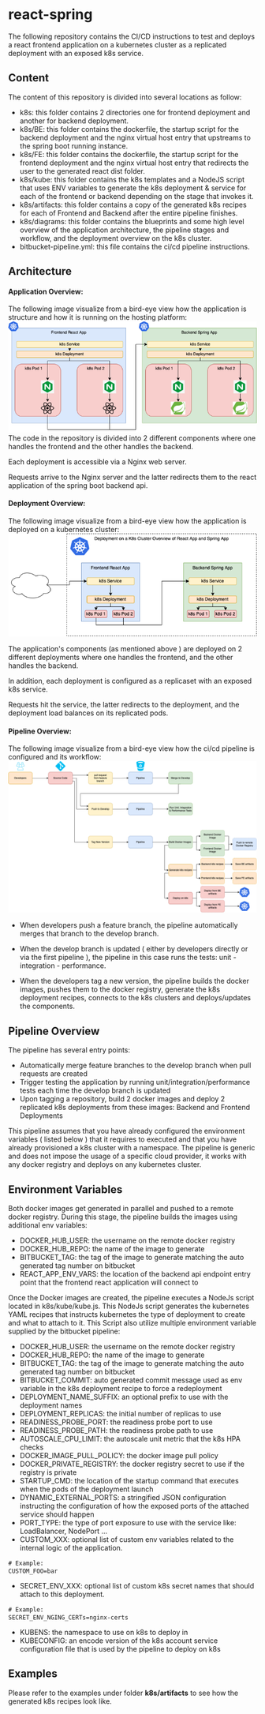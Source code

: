 # react-spring

The following repository contains the CI/CD instructions to test and deploys a react frontend application on a kubernetes cluster as a replicated deployment with an exposed k8s service.

## Content
The content of this repository is divided into several locations as follow:
- k8s: this folder contains 2 directories one for frontend deployment and another for backend deployment.
- k8s/BE: this folder contains the dockerfile, the startup script for the backend deployment and the nginx virtual host entry that upstreams to the spring boot running instance.
- k8s/FE: this folder contains the dockerfile, the startup script for the frontend deployment and the nginx virtual host entry that redirects the user to the generated react dist folder.
- k8s/kube: this folder contains the k8s templates and a NodeJS script that uses ENV variables to generate the k8s deployment & service for each of the frontend or backend depending on the stage that invokes it.
- k8s/artifacts: this folder contains a copy of the generated k8s recipes for each of Frontend and Backend after the entire pipeline finishes.
- k8s/diagrams: this folder contains the blueprints and some high level overview of the application architecture, the pipeline stages and workflow, and the deployment overview on the k8s cluster.
- bitbucket-pipeline.yml: this file contains the ci/cd pipeline instructions.

## Architecture

#### Application Overview:
The following image visualize from a bird-eye view how the application is structure and how it is running on the hosting platform:
![Application Overview](./k8s/diagrams/app-overview.png)
The code in the repository is divided into 2 different components where one handles the frontend and the other handles the backend.

Each deployment is accessible via a Nginx web server.

Requests arrive to the Nginx server and the latter redirects them to the react application of the spring boot backend api.

#### Deployment Overview:
The following image visualize from a bird-eye view how the application is deployed on a kubernetes cluster:
![Deployment Overview](./k8s/diagrams/deployment-overview.png)

The application's components (as mentioned above ) are deployed on 2 different deployments where one handles the frontend, and the other handles the backend.

In addition, each deployment is configured as a replicaset with an exposed k8s service.

Requests hit the service, the latter redirects to the deployment, and the deployment load balances on its replicated pods.


#### Pipeline Overview:
The following image visualize from a bird-eye view how the ci/cd pipeline is configured and its workflow:
![Pipeline Overview](./k8s/diagrams/pipeline-overview.png)

- When developers push a feature branch, the pipeline automatically merges that branch to the develop branch.

- When the develop branch is updated ( either by developers directly or via the first pipeline ), the pipeline in this case runs the tests: unit - integration - performance.

- When the developers tag a new version, the pipeline builds the docker images, pushes them to the docker registry, generate the k8s deployment recipes, connects to the k8s clusters and deploys/updates the components.


## Pipeline Overview

The pipeline has several entry points:

- Automatically merge feature branches to the develop branch when pull requests are created
- Trigger testing the application by running unit/integration/performance tests each time the develop branch is updated
- Upon tagging a repository, build 2 docker images and deploy 2 replicated k8s deployments from these images: Backend and Frontend Deployments

This pipeline assumes that you have already configured the environment variables ( listed below ) that it requires to executed and that you have already provisioned a k8s cluster with a namespace.
The pipeline is generic and does not impose the usage of a specific cloud provider, it works with any docker registry and deploys on any kubernetes cluster.

## Environment Variables
Both docker images get generated in parallel and pushed to a remote docker registry.
During this stage, the pipeline builds the images using additional env variables:
- DOCKER_HUB_USER: the username on the remote docker registry 
- DOCKER_HUB_REPO: the name of the image to generate
- BITBUCKET_TAG: the tag of the image to generate matching the auto generated tag number on bitbucket
- REACT_APP_ENV_VARS: the location of the backend api endpoint entry point that the frontend react application will connect to

Once the Docker images are created, the pipeline executes a NodeJs script located in k8s/kube/kube.js.
This NodeJs script generates the kubernetes YAML recipes that instructs kubernetes the type of deployment to create and what to attach to it.
This Script also utilize multiple environment variable supplied by the bitbucket pipeline:
- DOCKER_HUB_USER: the username on the remote docker registry
- DOCKER_HUB_REPO: the name of the image to generate
- BITBUCKET_TAG: the tag of the image to generate matching the auto generated tag number on bitbucket
- BITBUCKET_COMMIT: auto generated commit message used as env variable in the k8s deployment recipe to force a redeployment
- DEPLOYMENT_NAME_SUFFIX: an optional prefix to use with the deployment names
- DEPLOYMENT_REPLICAS: the initial number of replicas to use
- READINESS_PROBE_PORT: the readiness probe port to use
- READINESS_PROBE_PATH: the readiness probe path to use
- AUTOSCALE_CPU_LIMIT: the autoscale unit metric that the k8s HPA checks
- DOCKER_IMAGE_PULL_POLICY: the docker image pull policy
- DOCKER_PRIVATE_REGISTRY: the docker registry secret to use if the registry is private
- STARTUP_CMD: the location of the startup command that executes when the pods of the deployment launch
- DYNAMIC_EXTERNAL_PORTS: a stringified JSON configuration instructing the configuration of how the exposed ports of the attached service should happen
- PORT_TYPE: the type of port exposure to use with the service like: LoadBalancer, NodePort ...
- CUSTOM_XXX: optional list of custom env variables related to the internal logic of the application.
```shell
# Example:
CUSTOM_FOO=bar
```
- SECRET_ENV_XXX: optional list of custom k8s secret names that should attach to this deployment.
```shell
# Example:
SECRET_ENV_NGING_CERTs=nginx-certs
```
- KUBENS: the namespace to use on k8s to deploy in
- KUBECONFIG: an encode version of the k8s account service configuration file that is used by the pipeline to deploy on k8s

## Examples
Please refer to the examples under folder **k8s/artifacts** to see how the generated k8s recipes look like.